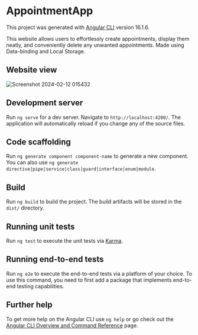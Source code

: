 # AppointmentApp

This project was generated with [Angular CLI](https://github.com/angular/angular-cli) version 16.1.6.

This website allows users to effortlessly create appointments, display them neatly, and conveniently delete any unwanted appointments. Made using Data-binding and Local Storage.


## Website view

![Screenshot 2024-02-12 015432](https://github.com/bhargav0383/Appointment-App/assets/102506024/f0750ebb-26d6-4e63-aee7-26393328f26e)

## Development server

Run `ng serve` for a dev server. Navigate to `http://localhost:4200/`. The application will automatically reload if you change any of the source files.

## Code scaffolding

Run `ng generate component component-name` to generate a new component. You can also use `ng generate directive|pipe|service|class|guard|interface|enum|module`.

## Build

Run `ng build` to build the project. The build artifacts will be stored in the `dist/` directory.

## Running unit tests

Run `ng test` to execute the unit tests via [Karma](https://karma-runner.github.io).

## Running end-to-end tests

Run `ng e2e` to execute the end-to-end tests via a platform of your choice. To use this command, you need to first add a package that implements end-to-end testing capabilities.

## Further help

To get more help on the Angular CLI use `ng help` or go check out the [Angular CLI Overview and Command Reference](https://angular.io/cli) page.
